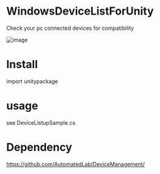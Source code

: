 # WindowsDeviceListForUnity
Check your pc connected devices for compatibility

![image](https://user-images.githubusercontent.com/3115650/90423175-fbd77700-e0f6-11ea-88a0-d81566859908.png)


# Install
import unitypackage

# usage
see DeviceListupSample.cs  

# Dependency
https://github.com/AutomatedLab/DeviceManagement/
